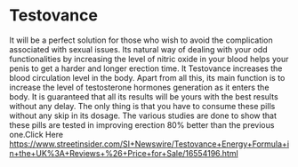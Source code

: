 # Testovance
It will be a perfect solution for those who wish to avoid the complication associated with sexual issues. Its natural way of dealing with your odd functionalities by increasing the level of nitric oxide in your blood helps your penis to get a harder and longer erection time. It Testovance increases the blood circulation level in the body. Apart from all this, its main function is to increase the level of testosterone hormones generation as it enters the body. It is guaranteed that all its results will be yours with the best results without any delay. The only thing is that you have to consume these pills without any skip in its dosage. The various studies are done to show that these pills are tested in improving erection 80% better than the previous one.Click Here https://www.streetinsider.com/SI+Newswire/Testovance+Energy+Formula+in+the+UK%3A+Reviews+%26+Price+for+Sale/16554196.html 
